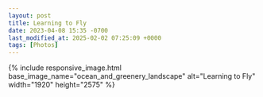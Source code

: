 ```yaml
---
layout: post
title: Learning to Fly
date: 2023-04-08 15:35 -0700
last_modified_at: 2025-02-02 07:25:09 +0000
tags: [Photos]
---
```


{% include responsive_image.html base_image_name="ocean_and_greenery_landscape" alt="Learning to Fly" 
    width="1920" height="2575" %}
